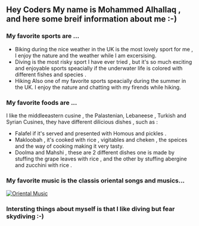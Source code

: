 ## Hey Coders My name is Mohammed Alhallaq , and here some breif information about me :-)

### My favorite sports are ...

- Biking during the nice weather in the UK is the most lovely sport for me , I enjoy the nature and the weather while I am excersising.
- Diving is the most risky sport I have ever tried , but it's so much exciting and enjoyable sports speacially if the underwater life is colored with different fishes and species .
- Hiking Also one of my favorite sports speacially during the summer in the UK. I enjoy the nature and chatting with my firends while hiking.

### My favorite foods are ...

I like the middleeastern cusine , the Palastenian, Lebaneese , Turkish and Syrian Cusines, they have different dilicious dishes , such as :

- Falafel if it's served and presented with Homous and pickles .
- Makloobah , it's cooked with rice , vigitables and cheken , the speices and the way of cooking making it very tasty.
- Doolma and Mahshi , these are 2 different dishes one is made by stuffing the grape leaves with rice , and the other by stuffing abergine and zucchini with rice .

### My favorite music is the classis oriental songs and musics...

[![Oriental Music](http://i3.ytimg.com/vi/ul4z6sLnXYY/hqdefault.jpg)](https://youtu.be/ul4z6sLnXYY "Alf Leelah We Leelah")

### Intersting things about myself is that I like diving but fear skydiving :-)

